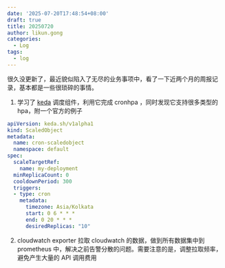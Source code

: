 ```yaml
---
date: '2025-07-20T17:48:54+08:00'
draft: true
title: 20250720
author: likun.gong
categories:
  - Log
tags:
  - log
---
```


很久没更新了，最近貌似陷入了无尽的业务事项中，看了一下近两个月的周报记录，基本都是一些很琐碎的事情。

1. 学习了 [keda](https://keda.sh/) 调度组件，利用它完成 cronhpa ，同时发现它支持很多类型的 hpa，附一个官方的例子

```yaml
apiVersion: keda.sh/v1alpha1
kind: ScaledObject
metadata:
  name: cron-scaledobject
  namespace: default
spec:
  scaleTargetRef:
    name: my-deployment
  minReplicaCount: 0
  cooldownPeriod: 300
  triggers:
  - type: cron
    metadata:
      timezone: Asia/Kolkata
      start: 0 6 * * *
      end: 0 20 * * *
      desiredReplicas: "10"
```

2. cloudwatch exporter 拉取 cloudwatch 的数据，做到所有数据集中到 prometheus 中，解决之前告警分散的问题。需要注意的是，调整拉取频率，避免产生大量的 API 调用费用